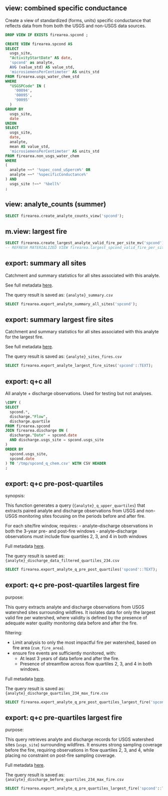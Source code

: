 

## view: combined specific conductance

Create a view of standardized (forms, units) specific conductance that
reflects data from from both the USGS and non-USGS data sources.

``` sql
DROP VIEW IF EXISTS firearea.spcond ;

CREATE VIEW firearea.spcond AS 
SELECT
  usgs_site,
  "ActivityStartDate" AS date,
  'spcond' as analyte,
  AVG (value_std) AS value_std,
  'microsiemensPerCentimeter' AS units_std
FROM firearea.usgs_water_chem_std
WHERE
  "USGSPCode" IN (
    '00094',
    '00095',
    '90095'
  )
GROUP BY
  usgs_site,
  date
UNION
SELECT
  usgs_site,
  date,
  analyte,
  mean AS value_std,
  'microsiemensPerCentimeter' AS units_std
FROM firearea.non_usgs_water_chem
WHERE
(
  analyte ~~* '%spec_cond_uSpercm%' OR
  analyte ~~* '%specificConductance%'
) AND
  usgs_site !~~* '%bell%'
;
```

## view: analyte_counts (summer)

``` sql
SELECT firearea.create_analyte_counts_view('spcond');
```

## m.view: largest fire

``` sql
SELECT firearea.create_largest_analyte_valid_fire_per_site_mv('spcond');
-- REFRESH MATERIALIZED VIEW firearea.largest_spcond_valid_fire_per_site ;
```

## export: summary all sites

Catchment and summary statistics for all sites associated with this
analyte.

See full metadata
[here](https://github.com/lter/lter-sparc-fire-arid-streams/blob/main/wildfire_database/wildfire_database_query_summaries.md#fn-export-summary-all-analyte-sites).

The query result is saved as: `{analyte}_summary.csv`

``` sql
SELECT firearea.export_analyte_summary_all_sites('spcond');
```

## export: summary largest fire sites

Catchment and summary statistics for all sites associated with this
analyte for the largest fire.

See full metadata
[here](https://github.com/lter/lter-sparc-fire-arid-streams/blob/main/wildfire_database/wildfire_database_query_summaries.md#fn-export-summary-largest-fire-sites).

The query result is saved as: `{analyte}_sites_fires.csv`

``` sql
SELECT firearea.export_analyte_largest_fire_sites('spcond'::TEXT);
```

## export: q+c all

All analyte + discharge observations. Used for testing but not analyses.

``` sql
\COPY (
SELECT
  spcond.*,
  discharge."Flow",
  discharge.quartile
FROM firearea.spcond
JOIN firearea.discharge ON (
  discharge."Date" = spcond.date
  AND discharge.usgs_site = spcond.usgs_site
)
ORDER BY
  spcond.usgs_site,
  spcond.date
) TO '/tmp/spcond_q_chem.csv' WITH CSV HEADER
;
```

## export: q+c pre-post-quartiles

synopsis:

This function generates a query (`{analyte}_q_upper_quartiles`) that
extracts paired analyte and discharge observations from USGS and
non-USGS monitoring sites focusing on the periods before and after fire.

For each site/fire window, requires: - analyte–discharge observations in
both the 3-year pre- and post-fire windows - analyte–discharge
observations must include flow quartiles 2, 3, and 4 in both windows

Full metadata
[here](https://github.com/lter/lter-sparc-fire-arid-streams/blob/main/wildfire_database/wildfire_database_query_summaries.md#export-qc-pre-post-quartiles).

The query result is saved as:
`{analyte}_discharge_data_filtered_quartiles_234.csv`

``` sql
SELECT firearea.export_analyte_q_pre_post_quartiles('spcond'::TEXT);
```

## export: q+c pre-post-quartiles largest fire

purpose:

This query extracts analyte and discharge observations from USGS
watershed sites surrounding wildfires. It isolates data for only the
largest valid fire per watershed, where validity is defined by the
presence of adequate water quality monitoring data before and after the
fire.

filtering:

- Limit analysis to only the most impactful fire per watershed, based on
  fire area (`cum_fire_area`).
- ensure fire events are sufficiently monitored, with:
  - At least 3 years of data before and after the fire.
  - Presence of streamflow across flow quartiles 2, 3, and 4 in both
    windows.

Full metadata
[here](https://github.com/lter/lter-sparc-fire-arid-streams/blob/main/wildfire_database/wildfire_database_query_summaries.md#fn-export-qc-pre-post-quartiles-largest-fire).

The query result is saved as:
`{analyte}_discharge_quartiles_234_max_fire.csv`

``` sql
SELECT firearea.export_analyte_q_pre_post_quartiles_largest_fire('spcond'::TEXT);
```

## export: q+c pre-quartiles largest fire

purpose:

This query retrieves analyte and discharge records for USGS watershed
sites (`usgs_site`) surrounding wildfires. It ensures strong sampling
coverage before the fire, requiring observations in flow quartiles 2, 3,
and 4, while placing no constraint on post-fire sampling coverage.

Full metadata
[here](https://github.com/lter/lter-sparc-fire-arid-streams/blob/main/wildfire_database/wildfire_database_query_summaries.md#export-qc-pre-quartiles-largest-fire).

The query result is saved as:
`{analyte}_discharge_before_quartiles_234_max_fire.csv`

``` sql
SELECT firearea.export_analyte_q_pre_quartiles_largest_fire('spcond'::TEXT);
```
